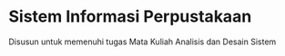 # Sistem Informasi Perpustakaan
Disusun untuk memenuhi tugas Mata Kuliah Analisis dan Desain Sistem
